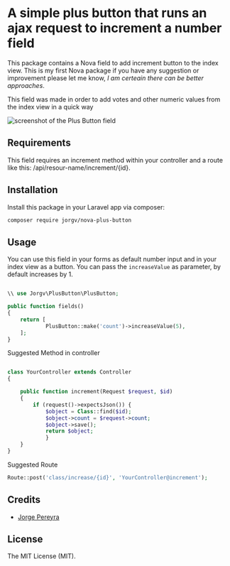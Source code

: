 # A simple plus button that runs an ajax request to increment a number field

This package contains a Nova field to add increment button to the index view. This is my first Nova package if you have any suggestion or improvement please let me know, *I am certeain there can be better approaches*.

This field was made in order to add votes and other numeric values from the index view in a quick way

![screenshot of the Plus Button field](https://i.imgur.com/OdCeNkm.png)

## Requirements

This field requires an increment method within your controller and a route like this: /api/resour-name/increment/{id}.

## Installation

Install this package in your Laravel app via composer:

```bash
composer require jorgv/nova-plus-button
```

## Usage

You can use this field in your forms as default number input and in your index view as a button. You can pass the `increaseValue` as parameter, by default increases by 1.

```php

\\ use Jorgv\PlusButton\PlusButton;

public function fields()
{
    return [
            PlusButton::make('count')->increaseValue(5),
    ];
}
```

Suggested Method in controller
```php

class YourController extends Controller
{

    public function increment(Request $request, $id)
    {
        if (request()->expectsJson()) {
            $object = Class::find($id);
            $object->count = $request->count;
            $object->save();
            return $object;
            }
    }
}  
```

Suggested Route

```php
Route::post('class/increase/{id}', 'YourController@increment');
```

## Credits

- [Jorge Pereyra](https://github.com/jorgv)

## License

The MIT License (MIT).
